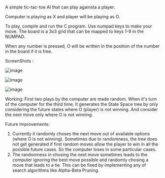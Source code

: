 A simple tic-tac-toe AI that can play againsta a player. 


Computer is playing as X and player will be playing as O. 

To play, compile and run the C program.
Use numpad keys to make your move.
The board is a 3x3 grid that can be mapped to keys 1-9 in the NUMPAD.

When any number is pressed, O will be written in the position of the number in the board if it is free.


ScreenShots :
 
 ![image](https://user-images.githubusercontent.com/95070489/171449199-f1735db0-10a5-4c57-adc0-1f3c96f37602.png)

![image](https://user-images.githubusercontent.com/95070489/171449290-3033a5e5-6b8d-459f-bbe5-5554df129786.png)

![image](https://user-images.githubusercontent.com/95070489/171449387-b52487a8-331e-4b8b-a63e-fac43cbbbade.png)



Working:
    First two plays by the computer are made random. When it's turn of the computer for the third time, 
It generates the State Space tree by only considering the future states where O (player) is not winning. 
And consider the next move only where O is not winning. 

Future Improvements:
   1) Currently it randomly choses the next move out of available options (where O is not winning). 
Sometimes due to randomness, the tree does not get generated if first random moves allow the player to win in all the possible future cases.
So the computer loses in some particular cases.
   2) The randomness in chosing the next move sometimes leads to the computer ignoring the best move possible and randomly chosing a move that leads to a tie. 
This can be fixed by implementing any of search algorithms like Alpha-Beta Pruning. 
